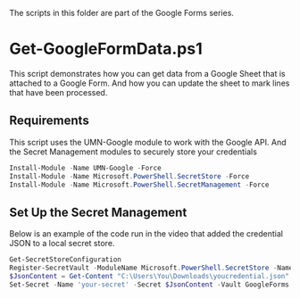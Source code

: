 The scripts in this folder are part of the Google Forms series.

# Get-GoogleFormData.ps1
This script demonstrates how you can get data from a Google Sheet that is attached to a Google Form. And how you can update the sheet to mark lines that have been processed.

## Requirements 
This script uses the UMN-Google module to work with the Google API. And the Secret Management modules to securely store your credentials
```powershell
Install-Module -Name UMN-Google -Force
Install-Module -Name Microsoft.PowerShell.SecretStore -Force
Install-Module -Name Microsoft.PowerShell.SecretManagement -Force
```

## Set Up the Secret Management
Below is an example of the code run in the video that added the credential JSON to a local secret store.
```powershell
Get-SecretStoreConfiguration
Register-SecretVault -ModuleName Microsoft.PowerShell.SecretStore -Name GoogleForms
$JsonContent = Get-Content "C:\Users\You\Downloads\youcredential.json" -Raw
Set-Secret -Name 'your-secret' -Secret $JsonContent -Vault GoogleForms
```